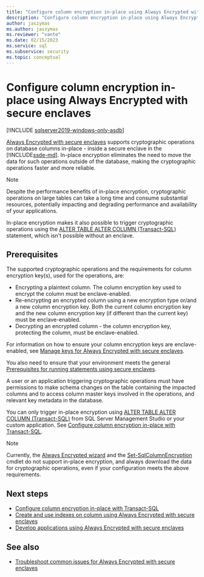 ```yaml
---
title: "Configure column encryption in-place using Always Encrypted with secure enclaves"
description: "Configure column encryption in-place using Always Encrypted with secure enclaves"
author: jaszymas
ms.author: jaszymas
ms.reviewer: "vanto"
ms.date: 02/15/2023
ms.service: sql
ms.subservice: security
ms.topic: conceptual
---
```

# Configure column encryption in-place using Always Encrypted with secure enclaves

[!INCLUDE [sqlserver2019-windows-only-asdb](../../../includes/applies-to-version/sqlserver2019-windows-only-asdb.md)]

[Always Encrypted with secure enclaves](always-encrypted-enclaves.md) supports cryptographic operations on database columns in-place - inside a secure enclave in the [!INCLUDE[ssde-md](../../../includes/ssde-md.md)]. In-place encryption eliminates the need to move the data for such operations outside of the database, making the cryptographic operations faster and more reliable.

> [!NOTE]
> Despite the performance benefits of in-place encryption, cryptographic operations on large tables can take a long time and consume substantial resources, potentially impacting and degrading performance and availability of your applications.

In-place encryption makes it also possible to trigger cryptographic operations using the [ALTER TABLE ALTER COLUMN (Transact-SQL)](../../../t-sql/statements/alter-table-transact-sql.md) statement, which isn't possible without an enclave.

## Prerequisites

The supported cryptographic operations and the requirements for column encryption key(s), used for the operations, are:

- Encrypting a plaintext column. The column encryption key used to encrypt the column must be enclave-enabled.
- Re-encrypting an encrypted column using a new encryption type or/and a new column encryption key. Both the current column encryption key and the new column encryption key (if different than the current key) must be enclave-enabled.
- Decrypting an encrypted column - the column encryption key, protecting the column, must be enclave-enabled.

For information on how to ensure your column encryption keys are enclave-enabled, see [Manage keys for Always Encrypted with secure enclaves](always-encrypted-enclaves-manage-keys.md).

You also need to ensure that your environment meets the general [Prerequisites for running statements using secure enclaves](always-encrypted-enclaves-query-columns.md#prerequisites-for-running-statements-using-secure-enclaves).

A user or an application triggering cryptographic operations must have permissions to make schema changes on the table containing the impacted columns and to access column master keys involved in the operations, and relevant key metadata in the database.

You can only trigger in-place encryption using [ALTER TABLE ALTER COLUMN (Transact-SQL)](../../../t-sql/statements/alter-table-transact-sql.md) from SQL Server Management Studio or your custom application. See [Configure column encryption in-place with Transact-SQL](always-encrypted-enclaves-configure-encryption-tsql.md).

> [!NOTE]
> Currently, the [Always Encrypted wizard](always-encrypted-wizard.md) and the [Set-SqlColumnEncryption](/powershell/module/sqlserver/set-sqlcolumnencryption) cmdlet do not support in-place encryption, and always download the data for cryptographic operations, even if your configuration meets the above requirements.

## Next steps

- [Configure column encryption in-place with Transact-SQL](always-encrypted-enclaves-configure-encryption-tsql.md)
- [Create and use indexes on column using Always Encrypted with secure enclaves](always-encrypted-enclaves-create-use-indexes.md)
- [Develop applications using Always Encrypted with secure enclaves](always-encrypted-enclaves-client-development.md)

## See also

- [Troubleshoot common issues for Always Encrypted with secure enclaves](always-encrypted-enclaves-troubleshooting.md)
